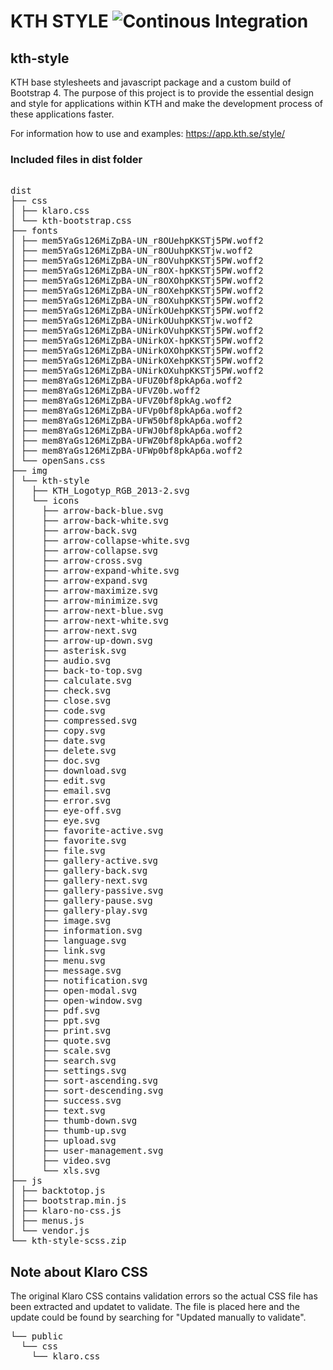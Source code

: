 # KTH STYLE ![Continous Integration](https://github.com/KTH/kth-style/actions/workflows/main.yml/badge.svg)

## kth-style

KTH base stylesheets and javascript package and a custom build of Bootstrap 4. The purpose of this project is to provide the essential design and style for applications within KTH and make the development process of these applications faster.

For information how to use and examples: https://app.kth.se/style/

### Included files in dist folder

<pre>

dist
├── css
│ ├── klaro.css
│ └── kth-bootstrap.css
├── fonts
│ ├── mem5YaGs126MiZpBA-UN_r8OUehpKKSTj5PW.woff2
│ ├── mem5YaGs126MiZpBA-UN_r8OUuhpKKSTjw.woff2
│ ├── mem5YaGs126MiZpBA-UN_r8OVuhpKKSTj5PW.woff2
│ ├── mem5YaGs126MiZpBA-UN_r8OX-hpKKSTj5PW.woff2
│ ├── mem5YaGs126MiZpBA-UN_r8OXOhpKKSTj5PW.woff2
│ ├── mem5YaGs126MiZpBA-UN_r8OXehpKKSTj5PW.woff2
│ ├── mem5YaGs126MiZpBA-UN_r8OXuhpKKSTj5PW.woff2
│ ├── mem5YaGs126MiZpBA-UNirkOUehpKKSTj5PW.woff2
│ ├── mem5YaGs126MiZpBA-UNirkOUuhpKKSTjw.woff2
│ ├── mem5YaGs126MiZpBA-UNirkOVuhpKKSTj5PW.woff2
│ ├── mem5YaGs126MiZpBA-UNirkOX-hpKKSTj5PW.woff2
│ ├── mem5YaGs126MiZpBA-UNirkOXOhpKKSTj5PW.woff2
│ ├── mem5YaGs126MiZpBA-UNirkOXehpKKSTj5PW.woff2
│ ├── mem5YaGs126MiZpBA-UNirkOXuhpKKSTj5PW.woff2
│ ├── mem8YaGs126MiZpBA-UFUZ0bf8pkAp6a.woff2
│ ├── mem8YaGs126MiZpBA-UFVZ0b.woff2
│ ├── mem8YaGs126MiZpBA-UFVZ0bf8pkAg.woff2
│ ├── mem8YaGs126MiZpBA-UFVp0bf8pkAp6a.woff2
│ ├── mem8YaGs126MiZpBA-UFW50bf8pkAp6a.woff2
│ ├── mem8YaGs126MiZpBA-UFWJ0bf8pkAp6a.woff2
│ ├── mem8YaGs126MiZpBA-UFWZ0bf8pkAp6a.woff2
│ ├── mem8YaGs126MiZpBA-UFWp0bf8pkAp6a.woff2
│ └── openSans.css
├── img
│ └── kth-style
│   ├── KTH_Logotyp_RGB_2013-2.svg
│   └── icons
│     ├── arrow-back-blue.svg
│     ├── arrow-back-white.svg
│     ├── arrow-back.svg
│     ├── arrow-collapse-white.svg
│     ├── arrow-collapse.svg
│     ├── arrow-cross.svg
│     ├── arrow-expand-white.svg
│     ├── arrow-expand.svg
│     ├── arrow-maximize.svg
│     ├── arrow-minimize.svg
│     ├── arrow-next-blue.svg
│     ├── arrow-next-white.svg
│     ├── arrow-next.svg
│     ├── arrow-up-down.svg
│     ├── asterisk.svg
│     ├── audio.svg
│     ├── back-to-top.svg
│     ├── calculate.svg
│     ├── check.svg
│     ├── close.svg
│     ├── code.svg
│     ├── compressed.svg
│     ├── copy.svg
│     ├── date.svg
│     ├── delete.svg
│     ├── doc.svg
│     ├── download.svg
│     ├── edit.svg
│     ├── email.svg
│     ├── error.svg
│     ├── eye-off.svg
│     ├── eye.svg
│     ├── favorite-active.svg
│     ├── favorite.svg
│     ├── file.svg
│     ├── gallery-active.svg
│     ├── gallery-back.svg
│     ├── gallery-next.svg
│     ├── gallery-passive.svg
│     ├── gallery-pause.svg
│     ├── gallery-play.svg
│     ├── image.svg
│     ├── information.svg
│     ├── language.svg
│     ├── link.svg
│     ├── menu.svg
│     ├── message.svg
│     ├── notification.svg
│     ├── open-modal.svg
│     ├── open-window.svg
│     ├── pdf.svg
│     ├── ppt.svg
│     ├── print.svg
│     ├── quote.svg
│     ├── scale.svg
│     ├── search.svg
│     ├── settings.svg
│     ├── sort-ascending.svg
│     ├── sort-descending.svg
│     ├── success.svg
│     ├── text.svg
│     ├── thumb-down.svg
│     ├── thumb-up.svg
│     ├── upload.svg
│     ├── user-management.svg
│     ├── video.svg
│     └── xls.svg
├── js
│ ├── backtotop.js
│ ├── bootstrap.min.js
│ ├── klaro-no-css.js
│ ├── menus.js
│ └── vendor.js
└── kth-style-scss.zip
</pre>

## Note about Klaro CSS

The original Klaro CSS contains validation errors so the actual CSS file has been extracted and updatet to validate.
The file is placed here and the update could be found by searching for "Updated manually to validate".

<pre>
└── public
  └── css
    └── klaro.css
</pre>
